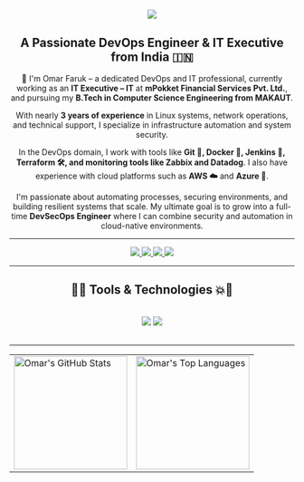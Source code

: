 <h1 align="center">
  <img src="https://readme-typing-svg.herokuapp.com/?font=Righteous&color=7e15f7&size=35&center=true&vCenter=true&width=500&height=70&duration=2000&lines=Hi+There!+👋;+I'm+Omar+Faruk+👨🏻‍💻;" />
</h1>

<h2 align="center">A Passionate DevOps Engineer & IT Executive from India 🇮🇳</h2>

<div align="center">
🌱 I'm Omar Faruk – a dedicated DevOps and IT professional, currently working as an <strong>IT Executive – IT</strong> at <strong>mPokket Financial Services Pvt. Ltd.</strong>, and pursuing my <strong>B.Tech in Computer Science Engineering from MAKAUT</strong>.

With nearly <strong>3 years of experience</strong> in Linux systems, network operations, and technical support, I specialize in infrastructure automation and system security.

In the DevOps domain, I work with tools like <strong>Git 🐙, Docker 🐳, Jenkins 🤖, Terraform 🛠️, and monitoring tools like Zabbix and Datadog</strong>. I also have experience with cloud platforms such as <strong>AWS ☁️</strong> and <strong>Azure 🔵</strong>.

I'm passionate about automating processes, securing environments, and building resilient systems that scale. My ultimate goal is to grow into a full-time <strong>DevSecOps Engineer</strong> where I can combine security and automation in cloud-native environments.
</div>

---

<div align="center"> 
  <a href="mailto:farukomar29521@gmail.com">
    <img src="https://img.shields.io/badge/Gmail-D14836?style=for-the-badge&logo=gmail&logoColor=white" />
  </a>
  <a href="https://www.linkedin.com/in/omar-faruk-16622322a">
    <img src="https://img.shields.io/badge/LinkedIn-0077B5?style=for-the-badge&logo=linkedin&logoColor=white" />
  </a>
  <a href="https://github.com/OmarCSE786">
    <img src="https://img.shields.io/badge/GitHub-333?style=for-the-badge&logo=github&logoColor=white" />
  </a>
  <a href="https://www.sololearn.com/en/profile/26650104">
    <img src="https://img.shields.io/badge/SoloLearn-FFA500?style=for-the-badge&logo=sololearn&logoColor=white" />
  </a>
</div>

---

<h2 align="center">🚀💥 Tools & Technologies 💥🚀</h2>
<br/>
<div align="center">
  <img src="https://skillicons.dev/icons?i=aws,azure,css,datadog,docker,git,github,grafana,html,java,jenkins,javascript,jira,linux,mongodb,mysql,nodejs,php,postman,python,react,shell,terraform" />
  <img src="https://img.shields.io/badge/Zabbix-CC0000?style=for-the-badge&logo=zabbix&logoColor=white" />
</div>

<br/>
<hr/>

<p align="center">
  <table>
    <tr>
      <td>
        <img src="https://github-readme-stats.vercel.app/api?username=OmarCSE786&show_icons=true&theme=midnight-purple" alt="Omar's GitHub Stats" height="200px" />
      </td>
      <td>
        <img src="https://github-readme-stats.vercel.app/api/top-langs/?username=OmarCSE786&layout=compact&theme=midnight-purple" alt="Omar's Top Languages" height="200px" />
      </td>
    </tr>
  </table>
</p>
